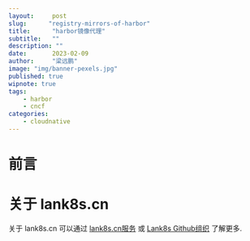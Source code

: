 ```yaml
---
layout:     post 
slug:      "registry-mirrors-of-harbor"
title:      "harbor镜像代理"
subtitle:   ""
description: ""
date:       2023-02-09
author:     "梁远鹏"
image: "img/banner-pexels.jpg"
published: true
wipnote: true
tags:
    - harbor 
    - cncf
categories: 
    - cloudnative
---
```


# 前言    

# 关于 lank8s.cn

关于 lank8s.cn 可以通过 [lank8s.cn服务](https://liangyuanpeng.com/post/service-lank8s.cn/) 或 [Lank8s Github组织](https://github.com/lank8s) 了解更多.